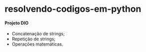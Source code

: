# resolvendo-codigos-em-python

#### Projeto DIO

- Concatenação de strings;
- Repetição de strings;
- Operações matemáticas.
